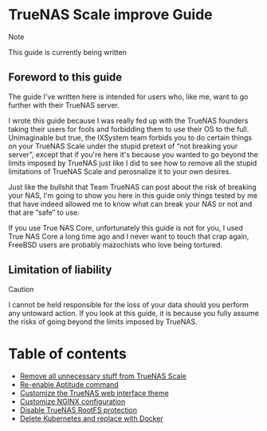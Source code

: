 # TrueNAS Scale improve Guide

> [!NOTE]
> This guide is currently being written

## Foreword to this guide

The guide I've written here is intended for users who, like me, want to go further with their TrueNAS server.

I wrote this guide because I was really fed up with the TrueNAS founders taking their users for fools and forbidding them to use their OS to the full. Unimaginable but true, the IXSystem team forbids you to do certain things on your TrueNAS Scale under the stupid pretext of “not breaking your server”, except that if you're here it's because you wanted to go beyond the limits imposed by TrueNAS just like I did to see how to remove all the stupid limitations of TrueNAS Scale and perosnalize it to your own desires.

Just like the bullshit that Team TrueNAS can post about the risk of breaking your NAS, I'm going to show you here in this guide only things tested by me that have indeed allowed me to know what can break your NAS or not and that are “safe” to use.

If you use True NAS Core, unfortunately this guide is not for you, I used True NAS Core a long time ago and I never want to touch that crap again, FreeBSD users are probably mazochists who love being tortured.

## Limitation of liability

> [!CAUTION]
> I cannot be held responsible for the loss of your data should you perform any untoward action. If you look at this guide, it is because you fully assume the risks of going beyond the limits imposed by TrueNAS.

# Table of contents

- [Remove all unnecessary stuff from TrueNAS Scale]()
- [Re-enable Aptitude command]()
- [Customize the TrueNAS web interface theme]()
- [Customize NGINX configuration]()
- [Disable TrueNAS RootFS protection]()
- [Delete Kubernetes and replace with Docker]()
